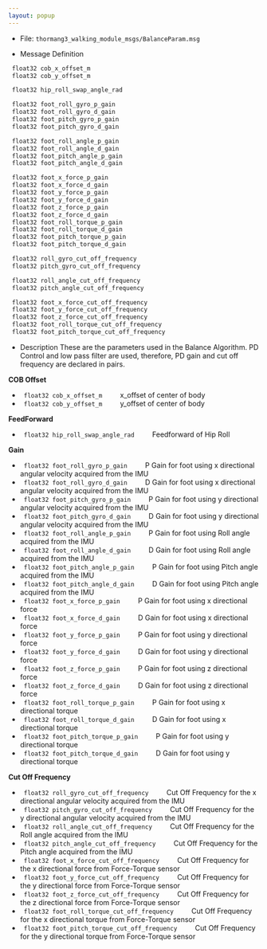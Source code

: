 ```yaml
---
layout: popup
---
```


- File: `thormang3_walking_module_msgs/BalanceParam.msg`

- Message Definition

 ```c
  float32 cob_x_offset_m
  float32 cob_y_offset_m

  float32 hip_roll_swap_angle_rad

  float32 foot_roll_gyro_p_gain
  float32 foot_roll_gyro_d_gain
  float32 foot_pitch_gyro_p_gain
  float32 foot_pitch_gyro_d_gain

  float32 foot_roll_angle_p_gain
  float32 foot_roll_angle_d_gain
  float32 foot_pitch_angle_p_gain
  float32 foot_pitch_angle_d_gain

  float32 foot_x_force_p_gain
  float32 foot_x_force_d_gain
  float32 foot_y_force_p_gain
  float32 foot_y_force_d_gain
  float32 foot_z_force_p_gain
  float32 foot_z_force_d_gain
  float32 foot_roll_torque_p_gain
  float32 foot_roll_torque_d_gain
  float32 foot_pitch_torque_p_gain
  float32 foot_pitch_torque_d_gain

  float32 roll_gyro_cut_off_frequency
  float32 pitch_gyro_cut_off_frequency  

  float32 roll_angle_cut_off_frequency
  float32 pitch_angle_cut_off_frequency

  float32 foot_x_force_cut_off_frequency
  float32 foot_y_force_cut_off_frequency
  float32 foot_z_force_cut_off_frequency
  float32 foot_roll_torque_cut_off_frequency
  float32 foot_pitch_torque_cut_off_frequency

 ```

- Description
These are the parameters used in the Balance Algorithm.
PD Control and low pass filter are used, therefore, PD gain and cut off frequency are declared in pairs.

**COB Offset**
* ` float32 cob_x_offset_m`
&emsp;&emsp; x_offset of center of body
* ` float32 cob_y_offset_m`
&emsp;&emsp; y_offset of center of body


**FeedForward**
* ` float32 hip_roll_swap_angle_rad`
&emsp;&emsp; Feedforward of Hip Roll


**Gain**
* ` float32 foot_roll_gyro_p_gain`
&emsp;&emsp; P Gain for foot using x directional angular velocity acquired from the IMU
* ` float32 foot_roll_gyro_d_gain`
&emsp;&emsp; D Gain for foot using x directional angular velocity acquired from the IMU
* ` float32 foot_pitch_gyro_p_gain`
&emsp;&emsp; P Gain for foot using y directional angular velocity acquired from the IMU
* ` float32 foot_pitch_gyro_d_gain`
&emsp;&emsp; D Gain for foot using y directional angular velocity acquired from the IMU
* ` float32 foot_roll_angle_p_gain`
&emsp;&emsp; P Gain for foot using Roll angle acquired from the IMU
* ` float32 foot_roll_angle_d_gain`
&emsp;&emsp; D Gain for foot using Roll angle acquired from the IMU
* ` float32 foot_pitch_angle_p_gain`
&emsp;&emsp; P Gain for foot using Pitch angle acquired from the IMU
* ` float32 foot_pitch_angle_d_gain`
&emsp;&emsp; D Gain for foot using Pitch angle acquired from the IMU
* ` float32 foot_x_force_p_gain`
&emsp;&emsp; P Gain for foot using x directional force
* ` float32 foot_x_force_d_gain`
&emsp;&emsp; D Gain for foot using x directional force
* ` float32 foot_y_force_p_gain`
&emsp;&emsp; P Gain for foot using y directional force
* ` float32 foot_y_force_d_gain`
&emsp;&emsp; D Gain for foot using y directional force
* ` float32 foot_z_force_p_gain`
&emsp;&emsp; P Gain for foot using z directional force
* ` float32 foot_z_force_d_gain`
&emsp;&emsp; D Gain for foot using z directional force
* ` float32 foot_roll_torque_p_gain`
&emsp;&emsp; P Gain for foot using x directional torque
* ` float32 foot_roll_torque_d_gain`
&emsp;&emsp; D Gain for foot using x directional torque
* ` float32 foot_pitch_torque_p_gain`
&emsp;&emsp; P Gain for foot using y directional torque
* ` float32 foot_pitch_torque_d_gain`
&emsp;&emsp; D Gain for foot using y directional torque


**Cut Off Frequency**
* ` float32 roll_gyro_cut_off_frequency`
&emsp;&emsp; Cut Off Frequency for the x directional angular velocity acquired from the IMU
* ` float32 pitch_gyro_cut_off_frequency`
&emsp;&emsp; Cut Off Frequency for the y directional angular velocity acquired from the IMU
* ` float32 roll_angle_cut_off_frequency`
&emsp;&emsp; Cut Off Frequency for the Roll angle acquired from the IMU
* ` float32 pitch_angle_cut_off_frequency`
&emsp;&emsp; Cut Off Frequency for the Pitch angle acquired from the IMU
* ` float32 foot_x_force_cut_off_frequency`
&emsp;&emsp; Cut Off Frequency for the x directional force from Force-Torque sensor
* ` float32 foot_y_force_cut_off_frequency`
&emsp;&emsp; Cut Off Frequency for the y directional force from Force-Torque sensor
* ` float32 foot_z_force_cut_off_frequency`
&emsp;&emsp; Cut Off Frequency for the z directional force from Force-Torque sensor
* ` float32 foot_roll_torque_cut_off_frequency`
&emsp;&emsp; Cut Off Frequency for the x directional torque from Force-Torque sensor
* ` float32 foot_pitch_torque_cut_off_frequency`
&emsp;&emsp; Cut Off Frequency for the y directional torque from Force-Torque sensor
